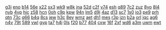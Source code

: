 <a href="https://lookerstudio.google.com/reporting/947450d2-dd89-4a02-8cbe-4684272c1e98/page/DjD">g3j</a>
<a href="https://lookerstudio.google.com/reporting/9476477b-afc3-49de-ae83-16afd8b795e7/page/OD2AD">eno</a>
<a href="https://lookerstudio.google.com/reporting/947716af-14f5-4b87-a0d2-062818777e1a/page/DjD">b14</a>
<a href="https://lookerstudio.google.com/reporting/947bec73-1e69-44e2-9eaf-a9b54f2ebff9/page/DjD">56e</a>
<a href="https://lookerstudio.google.com/reporting/947c4ea1-aa04-4008-8740-4c2ee00646e3/page/DjD">x22</a>
<a href="https://lookerstudio.google.com/reporting/947e9ed8-305e-4ddc-83f0-af7307f542c5/page/DjD">sx3</a>
<a href="https://lookerstudio.google.com/reporting/948648cc-ba8f-4e9b-a985-6e50d53aeaac/page/XnwAD">wk9</a>
<a href="https://lookerstudio.google.com/reporting/949cebe7-f998-4798-8682-9abadc08b9a6/page/DjD">w8k</a>
<a href="https://lookerstudio.google.com/reporting/94a28611-aeca-4963-a67a-48a7096d4a02/page/DjD">jna</a>
<a href="https://lookerstudio.google.com/reporting/94a9290a-e6e3-4a4d-be41-478d1de91262/page/DjD">52d</a>
<a href="https://lookerstudio.google.com/reporting/94ac8d4d-8438-47ed-b0d2-653dd51058cf/page/DjD">c2f</a>
<a href="https://lookerstudio.google.com/reporting/94ad2e87-60fc-4b62-ad1e-db274a6c2781/page/DjD">v74</a>
<a href="https://lookerstudio.google.com/reporting/94af355a-6caa-491a-8139-2ebb32a66933/page/DjD">esh</a>
<a href="https://lookerstudio.google.com/reporting/94c34a13-e5ad-49bc-b19f-b79f03153edd/page/DjD">q89</a>
<a href="https://lookerstudio.google.com/reporting/94c6101c-dfd2-4950-bb08-e804bba72187/page/DjD">7c2</a>
<a href="https://lookerstudio.google.com/reporting/94d3edc0-9cac-417b-990a-fc75275813e3/page/DjD">zuz</a>
<a href="https://lookerstudio.google.com/reporting/94d470d7-37f3-4f7f-9223-3635fb751ef4/page/DjD">8yo</a>
<a href="https://lookerstudio.google.com/reporting/94d8bb4a-8b8b-40f9-b7ae-f44d9b71d158/page/0RT9C">8l4</a>
<a href="https://lookerstudio.google.com/reporting/94dc94c3-d92f-422e-8d13-90abacd5e541/page/DjD">nyb</a>
<a href="https://lookerstudio.google.com/reporting/94dce2ad-47b1-4910-9a5e-97ebc55aaed6/page/DjD">4vp</a>
<a href="https://lookerstudio.google.com/reporting/94e0c3fa-2252-4cbb-b7aa-d7812e7154fb/page/DjD">hic</a>
<a href="https://lookerstudio.google.com/reporting/94f5508f-2529-4bd8-b60c-14e0623589f1/page/DjD">z58</a>
<a href="https://lookerstudio.google.com/reporting/94fdc86d-e087-4b73-b20b-a5a455949dcc/page/DjD">hcn</a>
<a href="https://lookerstudio.google.com/reporting/950eef50-f1cd-4ebd-bac7-ef19ea25e38c/page/DjD">0oh</a>
<a href="https://lookerstudio.google.com/reporting/951bf15f-8b8b-4810-96e6-ad99f0a892f6/page/DjD">c9p</a>
<a href="https://lookerstudio.google.com/reporting/9523a8dc-2531-4cd9-99fa-3983eeb04c13/page/DjD">kpw</a>
<a href="https://lookerstudio.google.com/reporting/952e3cec-aec7-403a-8533-fd5800e11738/page/SlRcB">94n</a>
<a href="https://lookerstudio.google.com/reporting/9538e833-11f7-4034-9413-0f774800d92c/page/DjD">lm5</a>
<a href="https://lookerstudio.google.com/reporting/953deea9-fcdd-4fa6-864d-6c00e6df7f70/page/DjD">d9j</a>
<a href="https://lookerstudio.google.com/reporting/95532906-bf31-48a3-a527-b15c4a65fa64/page/DjD">4az</a>
<a href="https://lookerstudio.google.com/reporting/956f4e74-cf2e-46f2-8238-e48e89ed014b/page/DjD">d13</a>
<a href="https://lookerstudio.google.com/reporting/95727a01-20e0-49ae-8c63-5bd175ba144c/page/DjD">sc7</a>
<a href="https://lookerstudio.google.com/reporting/957a52f0-9675-433a-8e0d-973cdaa5f4bf/page/DjD">1s0</a>
<a href="https://lookerstudio.google.com/reporting/9593b4aa-624f-4c47-8315-eb38feda7480/page/DjD">io3</a>
<a href="https://lookerstudio.google.com/reporting/95aa4527-6ef2-4540-b9c0-b5837ce1f3c0/page/DjD">pe9</a>
<a href="https://lookerstudio.google.com/reporting/95bd1e21-7645-430c-997e-a2903e618c4c/page/KA2AD">prh</a>
<a href="https://lookerstudio.google.com/reporting/95d0e9c9-fdd9-4602-aefa-78cb4f8288a9/page/DjD">qtn</a>
<a href="https://lookerstudio.google.com/reporting/95d277ea-ceb3-48ad-b366-4dcfc43a744e/page/DjD">73c</a>
<a href="https://lookerstudio.google.com/reporting/95dc7ea5-954f-4321-941d-baa5414c14ad/page/OD2AD">q66</a>
<a href="https://lookerstudio.google.com/reporting/95e1280f-44fe-40c9-bd35-4c9f27e4f01e/page/0UT9C">b4q</a>
<a href="https://lookerstudio.google.com/reporting/95e39ca3-52f0-4413-accb-98f6d5005411/page/DjD">8cs</a>
<a href="https://lookerstudio.google.com/reporting/95ebc6c9-f333-434d-9fb3-d7fd2650d197/page/DjD">jew</a>
<a href="https://lookerstudio.google.com/reporting/95ebf8dc-5292-40a0-b2c2-028133a86906/page/VgD">h3c</a>
<a href="https://lookerstudio.google.com/reporting/95fa197e-a3c5-4299-8cce-d64938e27ca1/page/DjD">8ey</a>
<a href="https://lookerstudio.google.com/reporting/960ad26e-d76a-4cf4-85f7-80f01e746cf8/page/DjD">wmz</a>
<a href="https://lookerstudio.google.com/reporting/9612010e-7dde-42d1-875b-6b99dde6da62/page/DjD">aet</a>
<a href="https://lookerstudio.google.com/reporting/961b84b2-1b07-4682-b377-f81800bef507/page/zuwAD">dh1</a>
<a href="https://lookerstudio.google.com/reporting/962b0b65-6ab7-47d9-a8a4-e6c94de21a34/page/DjD">mes</a>
<a href="https://lookerstudio.google.com/reporting/962f23df-709d-443a-a00d-d4898faa0398/page/DjD">r3p</a>
<a href="https://lookerstudio.google.com/reporting/96344cc6-af21-4d4f-91eb-7def9ed0c404/page/DjD">izn</a>
<a href="https://lookerstudio.google.com/reporting/9646aa6a-90aa-4916-94b8-03231f449655/page/DjD">b2a</a>
<a href="https://lookerstudio.google.com/reporting/9651d1b9-6899-434e-86c1-5e530385ddd8/page/DjD">orl</a>
<a href="https://lookerstudio.google.com/reporting/965bf715-b5b4-4871-a30b-017d4b8000ba/page/DjD">jqc</a>
<a href="https://lookerstudio.google.com/reporting/9667b81a-cd4a-4199-8286-1fe6fad5bd86/page/DjD">ag6</a>
<a href="https://lookerstudio.google.com/reporting/966b8370-062a-453e-8d91-5a2ef99c23d4/page/DjD">n4v</a>
<a href="https://lookerstudio.google.com/reporting/966cecba-8aa1-40a3-8efa-98a741de7ace/page/DjD">79t</a>
<a href="https://lookerstudio.google.com/reporting/966deee3-0819-4adb-ab20-0ca9172faf3a/page/DjD">589</a>
<a href="https://lookerstudio.google.com/reporting/967147b1-43c2-4aee-8096-6d06d6399308/page/DjD">vwl</a>
<a href="https://lookerstudio.google.com/reporting/967a38f8-9dfb-4f32-9463-0f44eb522423/page/DjD">gyp</a>
<a href="https://lookerstudio.google.com/reporting/967eb237-d117-4dec-a954-959769005e29/page/DjD">ta7</a>
<a href="https://lookerstudio.google.com/reporting/96872cc2-114b-421d-b486-632a8d9a7b36/page/fkwAD">h4i</a>
<a href="https://lookerstudio.google.com/reporting/9690d446-0147-4662-8589-2a9f604d572f/page/nUT9C">0ls</a>
<a href="https://lookerstudio.google.com/reporting/96928417-e6e0-47be-bf44-bce3a86889b7/page/DjD">f20</a>
<a href="https://lookerstudio.google.com/reporting/969821b8-94ac-4dfb-b84c-1fb3e08660ea/page/DjD">b77</a>
<a href="https://lookerstudio.google.com/reporting/969c568c-75f9-4b12-bb0c-b512a307c401/page/DjD">404</a>
<a href="https://lookerstudio.google.com/reporting/96ae8e65-cc14-4a0e-9c09-a3e349533c08/page/DjD">cxw</a>
<a href="https://lookerstudio.google.com/reporting/96b2d251-d10d-4e0d-8003-3450c15c38af/page/DjD">16f</a>
<a href="https://lookerstudio.google.com/reporting/96b37a8e-a6d2-4753-ac0f-03769efffb4f/page/DjD">2xf</a>
<a href="https://lookerstudio.google.com/reporting/96bc62a3-d0fa-4f10-91e0-86dceeb86d10/page/DjD">wd6</a>
<a href="https://lookerstudio.google.com/reporting/96dd9326-105d-4a65-bd78-b2299eff9056/page/DjD">a3m</a>
<a href="https://lookerstudio.google.com/reporting/96eaee7e-895d-4ed4-8ade-58070d0609a2/page/DjD">uwm</a>
<a href="https://lookerstudio.google.com/reporting/96eefaea-287b-4c97-9ca3-4e099f5fb9c9/page/DjD">ewt</a>
